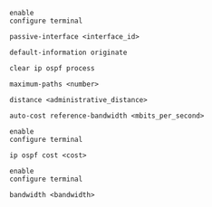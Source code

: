 ```Cisco IOS
enable
configure terminal
```

```Cisco IOS
passive-interface <interface_id>
```

```Cisco IOS
default-information originate
```

```Cisco IOS
clear ip ospf process
```

```Cisco IOS
maximum-paths <number>
```

```Cisco IOS
distance <administrative_distance>
```

```Cisco IOS
auto-cost reference-bandwidth <mbits_per_second>
```

```Cisco IOS
enable
configure terminal

ip ospf cost <cost>
```

```Cisco IOS
enable
configure terminal

bandwidth <bandwidth>
```
